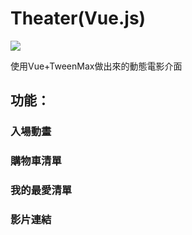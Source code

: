 # Theater(Vue.js)
<img src="https://upload.cc/i1/2019/03/05/W7ELXJ.png">

使用Vue+TweenMax做出來的動態電影介面<br>
## 功能：
### 入場動畫
### 購物車清單
### 我的最愛清單
### 影片連結
